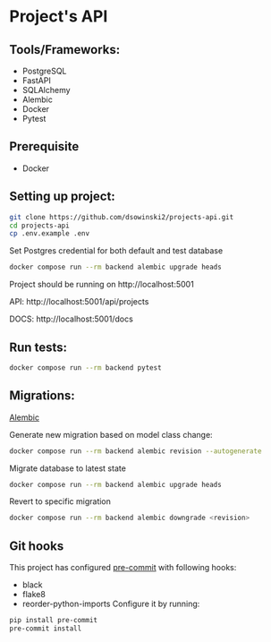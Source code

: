 # Project's API

## Tools/Frameworks:
* PostgreSQL
* FastAPI
* SQLAlchemy
* Alembic
* Docker
* Pytest


## Prerequisite
- Docker

## Setting up project:

```bash
git clone https://github.com/dsowinski2/projects-api.git
cd projects-api
cp .env.example .env
```
Set Postgres credential for both default and test database

```bash
docker compose run --rm backend alembic upgrade heads
```
Project should be running on http://localhost:5001

API: http://localhost:5001/api/projects

DOCS: http://localhost:5001/docs

## Run tests:

```bash
docker compose run --rm backend pytest
```

## Migrations:
[Alembic](https://alembic.sqlalchemy.org/en/latest/)

Generate new migration based on model class change:
```bash
docker compose run --rm backend alembic revision --autogenerate
```
Migrate database to latest state
```bash
docker compose run --rm backend alembic upgrade heads
```
Revert to specific migration
```bash
docker compose run --rm backend alembic downgrade <revision>
```

## Git hooks
This project has configured [pre-commit](https://pre-commit.com/) with following hooks:
* black
* flake8
* reorder-python-imports
Configure it by running:
```bash
pip install pre-commit
pre-commit install
```

 
